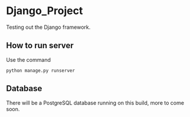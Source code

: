 # Django_Project
Testing out the Django framework.


## How to run server
Use the command
```
python manage.py runserver
```

## Database
There will be a PostgreSQL database running on this build, more to come soon.